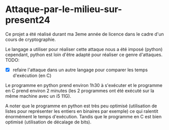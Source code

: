 # Attaque-par-le-milieu-sur-present24


Ce projet a été réalisé durant ma 3eme année de licence dans le cadre d'un cours de cryptographie.



Le langage a utiliser pour réaliser cette attaque nous a été imposé (python) cependant, python est loin d'être adapté pour réaliser ce genre d'attaques.
TODO:
- [x] refaire l'attaque dans un autre langage pour comparer les temps d'exécution (en C)

Le programme en python prend environ 1h30 à s'exécuter et le programme en C prend environ 2 minutes (les 2 programmes ont été exécuté sur la même machine
avec un i5 11G).


A noter que le programme en python est très peu optimisé (utilisation de listes pour représenter les entiers en binaires par exemple) ce qui ralentit énormément le temps d'exécution. Tandis que le programme en C est bien optimisé (utilisation de décalage de bits).
